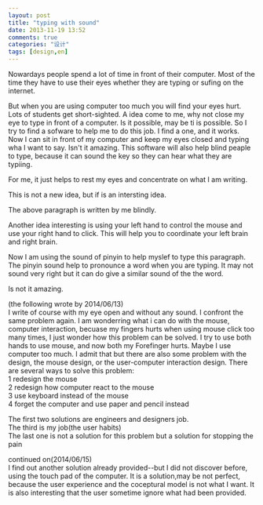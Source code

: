 ```yaml
---
layout: post
title: "typing with sound"
date: 2013-11-19 13:52
comments: true
categories: "设计"
tags: [design,en]
---
```

Nowardays people spend a lot of time in front of their computer. Most of the time they have to use their eyes whether they are typing or sufing on the internet.  

But when you are using computer too much you will find your eyes hurt. Lots of students get short-sighted. A idea come to me, why not close my eye to type in front of a computer. Is it possible, may be ti is possible. So I try to find a sofware to help me to do this job. I find a one, and it works. Now I can sit in front of my computer and keep my eyes closed and typing wha I want to say. Isn't it amazing. This software will also help blind peaple to type, because it can sound the key so they can hear what they are typiing.  

For me, it just helps to rest my eyes and concentrate on what I am writing.  

This is not a new idea, but if is an intersting idea.  

The above paragraph is written by me blindly.  

Another idea interesting is using your left hand to control the mouse and use your right hand to click. This will help you to coordinate your left brain and right brain.  

Now I am using the sound of pinyin to help myslef to type this paragraph. The pinyin sound help to pronounce a word when you are typing. It may not sound very right but it can do give a similar sound of the the word.  

Is not it amazing.  

(the following wrote by 2014/06/13)  
I write of course with my eye open and without any sound. I confront the same problem again. I am wonderring what i can do with the mouse, computer interaction, becuase my fingers hurts when using mouse click too many times, I just wonder how this problem can be solved. I try to use both hands to use mouse, and now both my Forefinger hurts. Maybe I use computer too much. I admit that but there are also some problem with the design, the mouse design, or the user-computer interaction design. There are several ways to solve this problem:  
1 redesign the mouse  
2 redesign how computer react to the mouse  
3 use keyboard instead of the mouse  
4 forget the computer and use paper and pencil instead  

The first two solutions are engineers and designers job.  
The third is my job(the user habits)  
The last one is not a solution for this problem but a solution for stopping the pain  

continued on(2014/06/15)  
I find out another solution already provided--but I did not discover before, using the touch pad of the computer. It is a solution,may be not perfect, because the user experience and the coceptural model is not what I want. It is also interesting that the user sometime ignore what had been provided.  